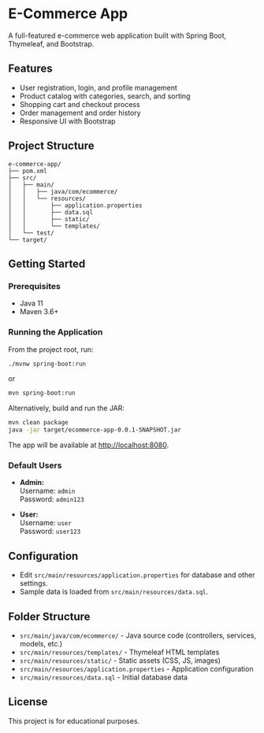 
# E-Commerce App

A full-featured e-commerce web application built with Spring Boot, Thymeleaf, and Bootstrap.

## Features

- User registration, login, and profile management
- Product catalog with categories, search, and sorting
- Shopping cart and checkout process
- Order management and order history
- Responsive UI with Bootstrap

## Project Structure

```
e-commerce-app/
├── pom.xml
├── src/
│   ├── main/
│   │   ├── java/com/ecommerce/
│   │   └── resources/
│   │       ├── application.properties
│   │       ├── data.sql
│   │       ├── static/
│   │       └── templates/
│   └── test/
└── target/
```

## Getting Started

### Prerequisites

- Java 11
- Maven 3.6+

### Running the Application

From the project root, run:

```sh
./mvnw spring-boot:run
```
or
```sh
mvn spring-boot:run
```

Alternatively, build and run the JAR:

```sh
mvn clean package
java -jar target/ecommerce-app-0.0.1-SNAPSHOT.jar
```

The app will be available at [http://localhost:8080](http://localhost:8080).

### Default Users

- **Admin:**  
  Username: `admin`  
  Password: `admin123`

- **User:**  
  Username: `user`  
  Password: `user123`

## Configuration

- Edit `src/main/resources/application.properties` for database and other settings.
- Sample data is loaded from `src/main/resources/data.sql`.

## Folder Structure

- `src/main/java/com/ecommerce/` - Java source code (controllers, services, models, etc.)
- `src/main/resources/templates/` - Thymeleaf HTML templates
- `src/main/resources/static/` - Static assets (CSS, JS, images)
- `src/main/resources/application.properties` - Application configuration
- `src/main/resources/data.sql` - Initial database data

## License

This project is for educational purposes.